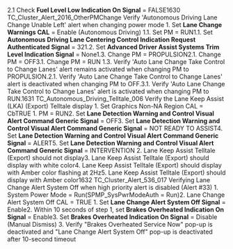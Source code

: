 2.1 Check **Fuel Level Low Indication On Signal** = FALSE1630 TC_Cluster_Alert_2016_OtherPMChange Verify 'Autonomous Driving Lane Change Unable Left' alert when changing power mode 1. Set **Lane Change Warnings CAL** = Enable (Autonomous Driving) 1.1. Set PM = RUN1.1. Set **Autonomous Driving Lane Centering Control Indication Request Authenticated Signal** = 321.2. Set **Advanced Driver Assist Systems Trim Level Indication Signal** = None1.3. Change PM = PROPULSION2.1. Change PM = OFF3.1. Change PM = RUN 1.3. Verify 'Auto Lane Change Take Control to Change Lanes' alert remains activated when changing PM to PROPULSION.2.1. Verify 'Auto Lane Change Take Control to Change Lanes' alert is deactivated when changing PM to OFF.3.1. Verify 'Auto Lane Change Take Control to Change Lanes' alert is activated when changing PM to RUN.1631 TC_Autonomous_Driving_Telltale_006 Verify the Lane Keep Assist (LKA) (Export) Telltale display 1. Set Graphics Non-NA Region CAL = CbTRUE 1. PM = RUN2. Set **Lane Detection Warning and Control Visual Alert Command Generic Signal** = OFF3. Set **Lane Detection Warning and Control Visual Alert Command Generic Signal** = NOT READY TO ASSIST4. Set **Lane Detection Warning and Control Visual Alert Command Generic Signal** = ALERT5. Set **Lane Detection Warning and Control Visual Alert Command Generic Signal** = INTERVENTION 2. Lane Keep Assist Telltale (Export) should not display3. Lane Keep Assist Telltale (Export) should display with white color4. Lane Keep Assist Telltale (Export) should display with Amber color flashing at 2Hz5. Lane Keep Assist Telltale (Export) should display with Amber color1632 TC_Cluster_Alert_536_017 Verifying Lane Change Alert System Off when high priority alert is disabled (Alert #33) 1. System Power Mode = Run(SPMP_SysPwrModeAuth = Run)2. Lane Change Alert System Off CAL = TRUE 1. Set **Lane Change Alert System Off Signal** = Enable2. Within 10 seconds of step 1, set **Brakes Overheated Indication On Signal** = Enable3. Set **Brakes Overheated Indication On Signal** = Disable (Manual Dismiss) 3. Verify "Brakes Overheated Service Now" pop-up is deactivated and "Lane Change Alert System Off" pop-up is deactivated after 10-second timeout